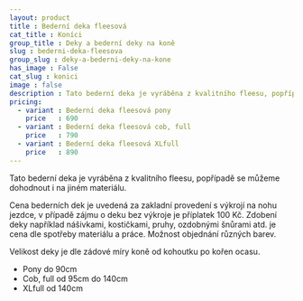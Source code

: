 ```yaml
---
layout: product
title : Bederní deka fleesová
cat_title : Koníci
group_title : Deky a bederní deky na koně
slug : bederni-deka-fleesova
group_slug : deky-a-bederni-deky-na-kone
has_image : False
cat_slug : konici
image : false
description : Tato bederní deka je vyráběna z kvalitního fleesu, popřípadě se můžeme dohodnout i na jiném materiálu.
pricing:
  - variant : Bederní deka fleesová pony
    price   : 690
  - variant : Bederní deka fleesová cob, full
    price   : 790
  - variant : Bederní deka fleesová XLfull
    price   : 890
---
```


Tato bederní deka je vyráběna z kvalitního fleesu, popřípadě se můžeme dohodnout i na jiném materiálu.

Cena bederních dek je uvedená za zakladní provedení s výkrojí na nohu jezdce, v případě zájmu o deku bez výkroje je příplatek 100&nbsp;Kč.
Zdobení deky například nášivkami, kostičkami, pruhy, ozdobnými šnůrami atd. je cena dle spotřeby materiálu a práce.
Možnost objednání různých barev.

Velikost deky je dle zádové míry koně od kohoutku po kořen ocasu.

 - Pony do 90cm
 - Cob, full od 95cm do 140cm
 - XLfull od 140cm

